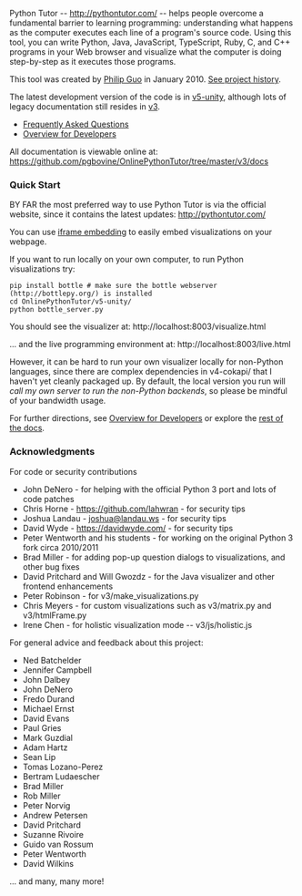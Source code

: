 Python Tutor -- http://pythontutor.com/ -- helps people overcome a fundamental barrier to learning programming: understanding what happens as the computer executes each line of a program's source code. Using this tool, you can write Python, Java, JavaScript, TypeScript, Ruby, C, and C++ programs in your Web browser and visualize what the computer is doing step-by-step as it executes those programs.

This tool was created by [Philip Guo](http://pgbovine.net/) in January 2010. [See project history](history.txt).

The latest development version of the code is in [v5-unity](v5-unity/),
although lots of legacy documentation still resides in [v3](v3/).

- [Frequently Asked Questions](v3/docs/user-FAQ.md)
- [Overview for Developers](v3/docs/developer-overview.md)

All documentation is viewable online at: https://github.com/pgbovine/OnlinePythonTutor/tree/master/v3/docs


### Quick Start

BY FAR the most preferred way to use Python Tutor is via the official website, since it contains the latest updates: http://pythontutor.com/

You can use [iframe embedding](v3/docs/embedding-HOWTO.md) to easily embed visualizations on your webpage.

If you want to run locally on your own computer, to run Python visualizations try:

```
pip install bottle # make sure the bottle webserver (http://bottlepy.org/) is installed
cd OnlinePythonTutor/v5-unity/
python bottle_server.py
```

You should see the visualizer at: http://localhost:8003/visualize.html

... and the live programming environment at: http://localhost:8003/live.html 

However, it can be hard to run your own visualizer locally for
non-Python languages, since there are complex dependencies in v4-cokapi/ that
I haven't yet cleanly packaged up. By default, the local version you run will
*call my own server to run the non-Python backends*, so please be mindful of
your bandwidth usage.

For further directions, see [Overview for Developers](v3/docs/developer-overview.md) or explore the [rest of the docs](v3/docs/).


### Acknowledgments

For code or security contributions

- John DeNero - for helping with the official Python 3 port and lots of code patches
- Chris Horne - https://github.com/lahwran - for security tips
- Joshua Landau - joshua@landau.ws - for security tips
- David Wyde - https://davidwyde.com/ - for security tips
- Peter Wentworth and his students - for working on the original Python 3 fork circa 2010/2011
- Brad Miller - for adding pop-up question dialogs to visualizations, and other bug fixes
- David Pritchard and Will Gwozdz - for the Java visualizer and other frontend enhancements
- Peter Robinson - for v3/make_visualizations.py
- Chris Meyers - for custom visualizations such as v3/matrix.py and v3/htmlFrame.py
- Irene Chen - for holistic visualization mode -- v3/js/holistic.js


For general advice and feedback about this project:

- Ned Batchelder
- Jennifer Campbell
- John Dalbey
- John DeNero
- Fredo Durand
- Michael Ernst
- David Evans
- Paul Gries
- Mark Guzdial
- Adam Hartz
- Sean Lip
- Tomas Lozano-Perez
- Bertram Ludaescher
- Brad Miller
- Rob Miller
- Peter Norvig
- Andrew Petersen
- David Pritchard
- Suzanne Rivoire
- Guido van Rossum
- Peter Wentworth
- David Wilkins

... and many, many more!
